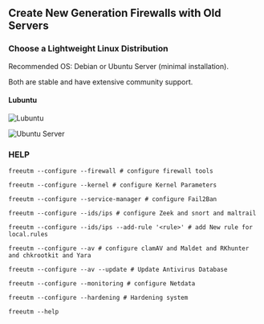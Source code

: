 
## Create New Generation Firewalls with Old Servers



### Choose a Lightweight Linux Distribution

Recommended OS: Debian or Ubuntu Server (minimal installation).

Both are stable and have extensive community support.

#### Lubuntu

![Lubuntu](https://fosspost.org/wp-content/uploads/2019/09/lubuntu-19-04-review-6.png)

![Ubuntu Server](https://ubuntucommunity.s3.us-east-2.amazonaws.com/original/2X/1/17ee449b2bd7c530d2f996215407fca5b722dcb2.png)


### HELP

```
freeutm --configure --firewall # configure firewall tools
```                

```
freeutm --configure --kernel # configure Kernel Parameters
```         

```
freeutm --configure --service-manager # configure Fail2Ban 
```

```
freeutm --configure --ids/ips # configure Zeek and snort and maltrail
```


```
freeutm --configure --ids/ips --add-rule '<rule>' # add New rule for local.rules
```


```
freeutm --configure --av # configure clamAV and Maldet and RKhunter and chkrootkit and Yara
```                                      

```
freeutm --configure --av --update # Update Antivirus Database
```

```
freeutm --configure --monitoring # configure Netdata
```               

```
freeutm --configure --hardening # Hardening system
``` 

```
freeutm --help
```


